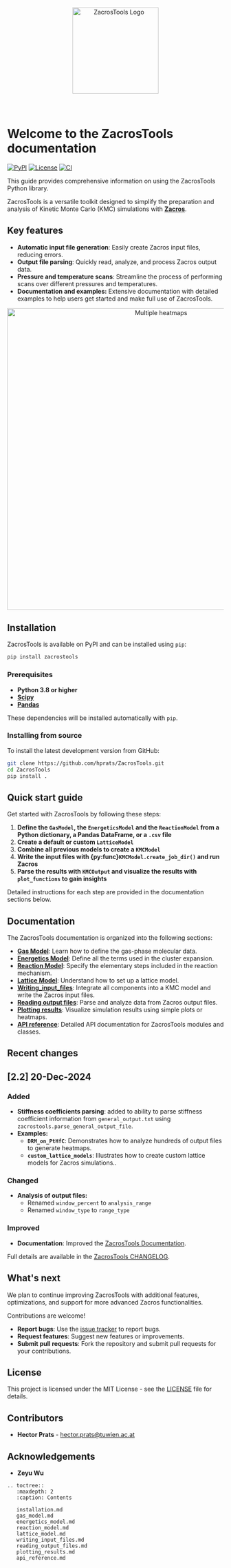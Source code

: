 <header style="text-align: center; padding: 20px;">
    <img src="https://github.com/hprats/ZacrosTools/blob/main/docs/images/logo_without_background.png?raw=true" alt="ZacrosTools Logo" width="200"/>
</header>

# Welcome to the ZacrosTools documentation

[![PyPI](https://img.shields.io/pypi/v/zacrostools)](https://pypi.org/project/zacrostools/)
[![License](https://img.shields.io/github/license/hprats/ZacrosTools)](https://github.com/hprats/ZacrosTools/blob/main/LICENSE)
[![CI](https://github.com/hprats/ZacrosTools/actions/workflows/ci.yml/badge.svg)](https://github.com/hprats/ZacrosTools/actions/workflows/ci.yml)

This guide provides comprehensive information on using the ZacrosTools Python library.

ZacrosTools is a versatile toolkit designed to simplify the preparation and analysis of Kinetic Monte Carlo (KMC) simulations with **[Zacros](https://zacros.org/)**.

## Key features 

- **Automatic input file generation**: Easily create Zacros input files, reducing errors.
- **Output file parsing**: Quickly read, analyze, and process Zacros output data.
- **Pressure and temperature scans**: Streamline the process of performing scans over different pressures and temperatures.
- **Documentation and examples:** Extensive documentation with detailed examples to help users get started and make full use of ZacrosTools.

<div style="text-align: center;"> <img src="https://github.com/hprats/ZacrosTools/blob/main/examples/DRM_on_PtHfC/multiple_heatmaps.png?raw=true" alt="Multiple heatmaps" width="700"/> </div>

## Installation 

ZacrosTools is available on PyPI and can be installed using `pip`:

```bash
pip install zacrostools
```

### Prerequisites 

- **Python 3.8 or higher**
- **[Scipy](https://scipy.org/)**
- **[Pandas](https://pandas.pydata.org/)**

These dependencies will be installed automatically with `pip`.

### Installing from source

To install the latest development version from GitHub:

```bash
git clone https://github.com/hprats/ZacrosTools.git
cd ZacrosTools
pip install .
```

## Quick start guide

Get started with ZacrosTools by following these steps:

1. **Define the `GasModel`, the `EnergeticsModel` and the `ReactionModel` from a Python dictionary, a Pandas DataFrame, or a `.csv` file**
2. **Create a default or custom `LatticeModel`**
3. **Combine all previous models to create a `KMCModel`**
4. **Write the input files with {py:func}`KMCModel.create_job_dir()` and run Zacros**
5. **Parse the results with `KMCOutput` and visualize the results with `plot_functions` to gain insights**

Detailed instructions for each step are provided in the documentation sections below.

## Documentation

The ZacrosTools documentation is organized into the following sections:

- **[Gas Model](gas_model.md)**: Learn how to define the gas-phase molecular data.
- **[Energetics Model](energetics_model.md)**: Define all the terms used in the cluster expansion.
- **[Reaction Model](reaction_model.md)**: Specify the elementary steps included in the reaction mechanism.
- **[Lattice Model](lattice_model.md)**: Understand how to set up a lattice model.
- **[Writing_input_files](writing_input_files.md)**: Integrate all components into a KMC model and write the Zacros input files.
- **[Reading output files](reading_output_files.md)**: Parse and analyze data from Zacros output files.
- **[Plotting results](plotting_results.md)**: Visualize simulation results using simple plots or heatmaps.
- **[API reference](api_reference.md)**: Detailed API documentation for ZacrosTools modules and classes.

## Recent changes

## [2.2] 20-Dec-2024

### Added
- **Stiffness coefficients parsing**: added to ability to parse stiffness coefficient information from `general_output.txt` using `zacrostools.parse_general_output_file`.
- **Examples:**  
  - **`DRM_on_PtHfC`**: Demonstrates how to analyze hundreds of output files to generate heatmaps.
  - **`custom_lattice_models`**: Illustrates how to create custom lattice models for Zacros simulations..

### Changed
- **Analysis of output files:**  
  - Renamed `window_percent` to `analysis_range` 
  - Renamed `window_type` to `range_type`

### Improved
- **Documentation**: Improved the [ZacrosTools Documentation](https://zacrostools.readthedocs.io/en/latest/).

Full details are available in the [ZacrosTools CHANGELOG](https://github.com/hprats/ZacrosTools/blob/main/CHANGELOG.md).

## What's next

We plan to continue improving ZacrosTools with additional features, optimizations, and support for more advanced Zacros functionalities.

Contributions are welcome!

- **Report bugs**: Use the [issue tracker](https://github.com/hprats/ZacrosTools/issues) to report bugs.
- **Request features**: Suggest new features or improvements.
- **Submit pull requests**: Fork the repository and submit pull requests for your contributions.

## License

This project is licensed under the MIT License - see the [LICENSE](https://github.com/hprats/ZacrosTools/blob/main/LICENSE) file for details.

## Contributors

- **Hector Prats** - [hector.prats@tuwien.ac.at](mailto:hector.prats@tuwien.ac.at)

## Acknowledgements

- **Zeyu Wu** 

```{eval-rst}
.. toctree::
   :maxdepth: 2
   :caption: Contents

   installation.md
   gas_model.md
   energetics_model.md
   reaction_model.md
   lattice_model.md
   writing_input_files.md
   reading_output_files.md
   plotting_results.md
   api_reference.md
```
